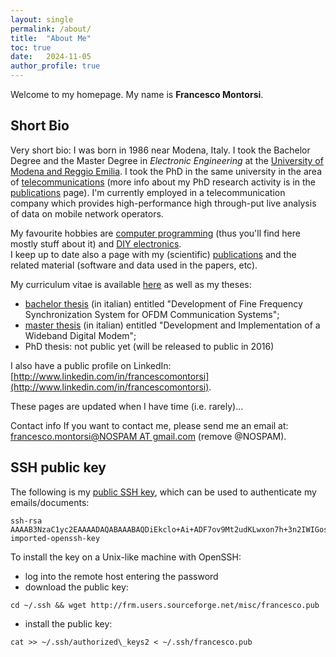 ```yaml
---
layout: single
permalink: /about/
title:  "About Me"
toc: true
date:   2024-11-05
author_profile: true
---
```


Welcome to my homepage. My name is **Francesco Montorsi**.

## Short Bio

Very short bio: I was born in 1986 near Modena, Italy. I took the Bachelor Degree and the Master Degree in _Electronic Engineering_ at the [University of Modena and Reggio Emilia](http://www.ing.unimo.it). I took the PhD in the same university in the area of [telecommunications](http://en.wikipedia.org/wiki/Telecommunication) (more info about my PhD research activity is in the [publications](/publications/) page). I'm currently employed in a telecommunication company which provides high-performance high through-put live analysis of data on mobile network operators.

My favourite hobbies are [computer programming](/programming/) (thus you'll find here mostly stuff about it) and [DIY electronics](/electronics/).  
I keep up to date also a page with my (scientific) [publications](/publications/) and the related material (software and data used in the papers, etc).

My curriculum vitae is available [here](misc/Francesco_Montorsi_CV.pdf) as well as my theses:

*   [bachelor thesis](http://sourceforge.net/projects/frm-research/files/Publications/tesi_triennale.pdf) (in italian) entitled "Development of Fine Frequency Synchronization System for OFDM Communication Systems";
*   [master thesis](http://sourceforge.net/projects/frm-research/files/Publications/tesi_specialistica.pdf) (in italian) entitled "Development and Implementation of a Wideband Digital Modem";
*   PhD thesis: not public yet (will be released to public in 2016)

I also have a public profile on LinkedIn: [http://www.linkedin.com/in/francescomontorsi](http://www.linkedin.com/in/francescomontorsi).

These pages are updated when I have time (i.e. rarely)...

Contact info If you want to contact me, please send me an email at: [francesco.montorsi@NOSPAM AT gmail.com](mailto:francesco.montorsi@NOSPAM_AT_gmail.com) (remove @NOSPAM).

## SSH public key 

The following is my [public SSH key](misc/francesco.pub), which can be used to authenticate my emails/documents:  

```
ssh-rsa AAAAB3NzaC1yc2EAAAADAQABAAABAQDiEkclo+Ai+ADF7ov9Mt2udKLwxon7h+3n2IWIGosHZtdP32A8Ey3m/4XQwbTMMqqGnhnJ4/woJUlwOBGURdjzh31P8q52aG1E59eyEU+mil05KpkUPXxAr/jj18sumBi9LXZx4gLLsq3XJL7q06J9W7K24bm42M6PkymTgf8CsnStJhx9JeedFOLMfejQ719ZpiwR2UXDSRTbRlRt5flv6zY05vsxvUvFCCc4MG5pGWKu2/FMsgM3h7ufq06DTBAkcG+48Z7BnTxCWIShur2vlEiH6Cugsin7wiBgvph8V7uZzUbzz8ziafmOifrT3gukK15ulzzMnfGLfgGMl21V imported-openssh-key  
```

To install the key on a Unix-like machine with OpenSSH:

*   log into the remote host entering the password
*   download the public key: 

```
cd ~/.ssh && wget http://frm.users.sourceforge.net/misc/francesco.pub
```
*   install the public key: 

```
cat >> ~/.ssh/authorized\_keys2 < ~/.ssh/francesco.pub
```